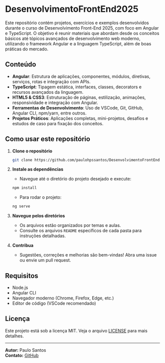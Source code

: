 # DesenvolvimentoFrontEnd2025

Este repositório contém projetos, exercícios e exemplos desenvolvidos durante o curso de Desenvolvimento Front-End 2025, com foco em Angular e TypeScript. O objetivo é reunir materiais que abordam desde os conceitos básicos até tópicos avançados de desenvolvimento web moderno, utilizando o framework Angular e a linguagem TypeScript, além de boas práticas do mercado.

## Conteúdo

- **Angular**: Estrutura de aplicações, componentes, módulos, diretivas, serviços, rotas e integração com APIs.
- **TypeScript**: Tipagem estática, interfaces, classes, decorators e recursos avançados da linguagem.
- **HTML5 & CSS3**: Estruturação de páginas, estilização, animações, responsividade e integração com Angular.
- **Ferramentas de Desenvolvimento**: Uso de VSCode, Git, GitHub, Angular CLI, npm/yarn, entre outros.
- **Projetos Práticos**: Aplicações completas, mini-projetos, desafios e estudos de caso para fixação dos conceitos.

## Como usar este repositório

1. **Clone o repositório**
   ```bash
   git clone https://github.com/paulohpssantos/DesenvolvimentoFrontEnd2025.git
   ```

2. **Instale as dependências**
   - Navegue até o diretório do projeto desejado e execute:
   ```bash
   npm install
   ```
   - Para rodar o projeto:
   ```bash
   ng serve
   ```

3. **Navegue pelos diretórios**
   - Os arquivos estão organizados por temas e aulas.
   - Consulte os arquivos `README` específicos de cada pasta para instruções detalhadas.

4. **Contribua**
   - Sugestões, correções e melhorias são bem-vindas! Abra uma issue ou envie um pull request.

## Requisitos

- Node.js
- Angular CLI
- Navegador moderno (Chrome, Firefox, Edge, etc.)
- Editor de código (VSCode recomendado)

## Licença

Este projeto está sob a licença MIT. Veja o arquivo [LICENSE](LICENSE) para mais detalhes.

---

**Autor:** Paulo Santos  
**Contato:** [GitHub](https://github.com/paulohpssantos)
